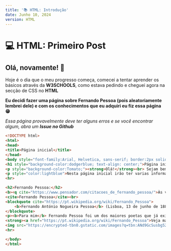 ```yaml
---
title: '📚 HTML: Introdução'
date: Junho 10, 2024
version: HTML
---
```


# 💻 HTML: Primeiro Post

## Olá, novamente! 👋

Hoje é o dia que o meu progresso começa, comecei a tentar aprender os básicos através da **W3SCHOOLS**, como estava pedindo e cheguei agora na secção de CSS no **HTML**

**Eu decidi fazer uma página sobre Fernando Pessoa (pois aleatoriamente lembrei dele) e com os conhecimentos que eu adquiri eu fiz essa página 😁**

_Essa página provavelmente deve ter alguns erros e se você encontrar algum, abra um_ **_Issue no Github_**

```html [1.index.html]
<!DOCTYPE html>
<html>
<head>
<title>Página inicial</title>
</head>
<body style="font-family:Arial, Helvetica, sans-serif; border:2px solid Tomato">
<h1 style="background-color:dodgerblue; text-align: center;">Página inicial</h1>
<p style="background-color:Tomato;"><strong>Olá!</strong><br> Sejam bem-vindos a minha página inicial!</p>
<p style="color:lightblue">Nesta página inicial irão ter varias informações para o publico geral.</p>
<hr>

<h2>Fernando Pessoa:</h2>
<b><q cite="https://www.pensador.com/citacoes_de_fernando_pessoa/">Às vezes ouço passar o vento; e só de ouvir o vento passar, vale a pena ter nascido.</q></b>
<cite>Fernando Pessoa</cite><br>
<blockquote cite="https://pt.wikipedia.org/wiki/Fernando_Pessoa">
    <b>Fernando António Nogueira Pessoa</b> (Lisboa, 13 de junho de 1888 – Lisboa, 30 de novembro de 1935) foi um poeta, filósofo, dramaturgo, ensaísta, tradutor, publicitário, astrólogo, inventor, empresário, correspondente comercial, crítico literário e comentarista político português. 
</blockquote>
<p><b>Para mim</b> Fernando Pessoa foi um dos maiores poetas que já existiram, gosto muito dos livros de <em>Fernando Pessoa</em> sei que Fernando Pessoa inspirou <sup>e continua a inspirar</sup> muitas gerações.</p>
<strong><a href="https://pt.wikipedia.org/wiki/Fernando_Pessoa">Veja mais informações sobre Fernando Pessoa, aqui</a></strong><br>
<img src="https://encrypted-tbn0.gstatic.com/images?q=tbn:ANd9GcSusbg526rqNzLfxIvmYeEpcDjuT32W5wr6ww&s" alt="Uma fotografia de Fernando Pessoa" width="300" height="300" style="border: 2px solid blue">
<hr>

</body>
</html>
```
